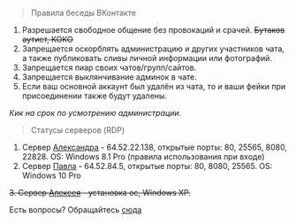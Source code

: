   > Правила беседы ВКонтакте
  > 
  1. Разрешается свободное общение без провокаций и срачей.  ~~Бутаков аутист, КОКО~~
  2. Запрещается оскорблять администрацию и других участников чата, а также публиковать сливы личной информации или фотографий.
  3. Запрещается пиар своих чатов/групп/сайтов.
  4. Запрещается выклянчивание админок в чате.
  5. Если ваш основной аккаунт был удалён из чата, то и ваши фейки при присоединении также будут удалены.

_Кик на срок по усмотрению администрации._

> Статусы серверов (RDP)

1. Сервер [Александра](https://vk.com/utondin) - 64.52.22.138, открытые порты: 80, 25565, 8080, 22828. OS: Windows 8.1 Pro (правила использования при входе)
2. Сервер [Павла](https://vk.com/w32usr) - 64.52.84.5, открытые порты: 80, 8080, 25565. OS: Windows 10 Pro

~~3. Сервер [Алексея](https://vk.com/alexsywindows) - установка ос, Windows XP.~~


Есть вопросы? Обращайтесь [сюда
](https://vk.me/itngrp)
